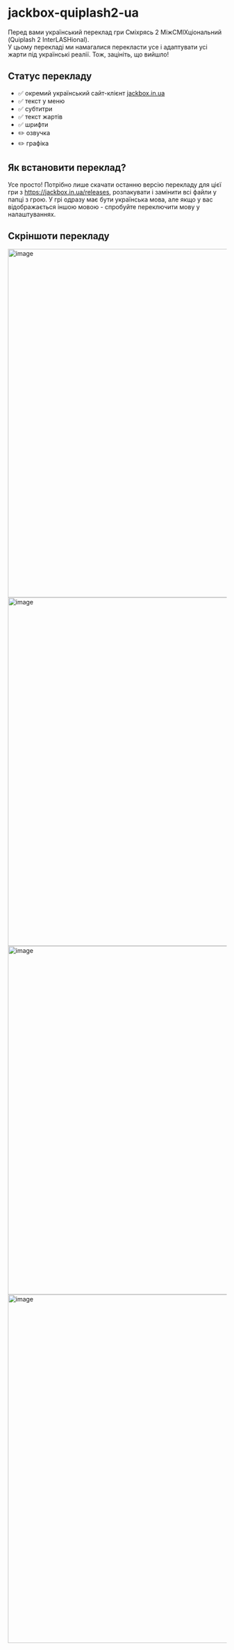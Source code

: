 # jackbox-quiplash2-ua
Перед вами український переклад гри Сміхрясь 2 МіжСМІХціональний (Quiplash 2 InterLASHional).  
У цьому перекладі ми намагалися перекласти усе і адаптувати усі жарти під українські реалії. Тож, зацініть, що вийшло!

## Статус перекладу

* ✅ окремий український сайт-клієнт [jackbox.in.ua](https://jackbox.in.ua)
* ✅ текст у меню
* ✅ субтитри
* ✅ текст жартів
* ✅ шрифти
* ✏️ озвучка
* ✏️ графіка

## Як встановити переклад?
Усе просто! Потрібно лише скачати останню версію перекладу для цієї гри з https://jackbox.in.ua/releases, розпакувати і замінити всі файли у папці з грою.
У грі одразу має бути українська мова, але якщо у вас відображається іншою мовою - спробуйте переключити мову у налаштуваннях. 

## Скріншоти перекладу
<img src="https://user-images.githubusercontent.com/38401622/216471098-b68a52d3-d5e3-444c-9fdd-51a57349b0fe.png" alt="image" width="800"/>
<img src="https://user-images.githubusercontent.com/38401622/180608257-4cf4b865-d003-4b46-a36f-5bc511216d98.png" alt="image" width="800"/>
<img src="https://user-images.githubusercontent.com/38401622/180622948-f8e137e2-842e-44fc-a054-a1d1fcc3a754.png" alt="image" width="800"/>
<img src="https://user-images.githubusercontent.com/38401622/180622959-c4fd53cc-a017-4f56-87ad-e5c985b998d0.png" alt="image" width="800"/>
